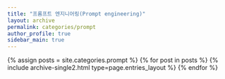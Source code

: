 ```yaml
---
title: "프롬프트 엔지니어링(Prompt engineering)"
layout: archive
permalink: categories/prompt
author_profile: true
sidebar_main: true
---
```



{% assign posts = site.categories.prompt %}
{% for post in posts %} 
    {% include archive-single2.html type=page.entries_layout %} 
{% endfor %}
